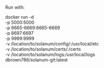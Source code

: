 Run with: 

docker run -d \
    -p 5000:5000 \
    -p 6665-6669:6665-6669 \
    -p 6697:6697 \
    -p 9999:9999 \
    -v /location/to/solanum/config/:/usr/local/etc \
    -v /location/to/solanum/certs/:/certs \
    -v /location/to/solanum/logs:/usr/local/logs \
    dbrown786/solanum-git:latest
